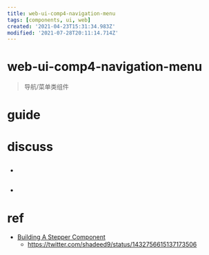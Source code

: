 ```yaml
---
title: web-ui-comp4-navigation-menu
tags: [components, ui, web]
created: '2021-04-23T15:31:34.983Z'
modified: '2021-07-28T20:11:14.714Z'
---
```


# web-ui-comp4-navigation-menu

> 导航/菜单类组件

# guide

# discuss

- ## 

- ## 
# ref
- [Building A Stepper Component](https://ishadeed.com/article/stepper-component-html-css/)
  - https://twitter.com/shadeed9/status/1432756615137173506
